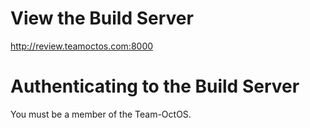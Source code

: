 # View the Build Server
http://review.teamoctos.com:8000

# Authenticating to the Build Server
You must be a member of the Team-OctOS.
